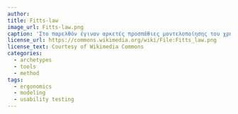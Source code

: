 ```yaml
---
author: 
title: Fitts-law
image_url: Fitts-law.png 
caption: 'Στο παρελθόν έγιναν αρκετές προσπάθιες μοντελοποίησης του χρήστη και μια από αυτές ήταν του ψυχολόγου Paul Fitts,η οποία έμεινε γνωστή στη βιβλιογραφία ως ο Νόμος του Fitts'
license_url: https://commons.wikimedia.org/wiki/File:Fitts_law.png
license_text: Courtesy of Wikimedia Commons
categories:
  - archetypes
  - tools
  - method
tags:
  - ergonomics
  - modeling
  - usability testing
---
```

